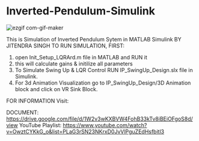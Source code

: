 # Inverted-Pendulum-Simulink
![ezgif com-gif-maker](https://user-images.githubusercontent.com/88198964/127701322-0f233ddf-db56-448d-987b-b6f9791bdc98.gif)

This is Simulation of Inverted Pendulum Sytem in MATLAB Simulink
BY JITENDRA SINGH
TO RUN SIMULATION, FIRST:
1. open Init_Setup_LQRArd.m file in MATLAB and RUN it
2. this will calculate gains & initilize all parameters 
3. To Simulate Swing Up & LQR Control RUN IP_SwingUp_Design.slx file in Simulink.
4. For 3d Animation Visualization go to IP_SwingUp_Design/3D Animation block and click on VR Sink Block.

FOR INFORMATION Visit: 

DOCUMENT: https://drive.google.com/file/d/1W2v3wKXBVW4FohB33kTv8iBEiOFgoS8d/view
YouTube Playlist: https://www.youtube.com/watch?v=OwztCYKkG_o&list=PLaG3rSN23NKrxD0JvVlPguZEdHsfbitl3
